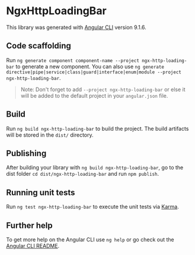 # NgxHttpLoadingBar

This library was generated with [Angular CLI](https://github.com/angular/angular-cli) version 9.1.6.

## Code scaffolding

Run `ng generate component component-name --project ngx-http-loading-bar` to generate a new component. You can also use `ng generate directive|pipe|service|class|guard|interface|enum|module --project ngx-http-loading-bar`.
> Note: Don't forget to add `--project ngx-http-loading-bar` or else it will be added to the default project in your `angular.json` file. 

## Build

Run `ng build ngx-http-loading-bar` to build the project. The build artifacts will be stored in the `dist/` directory.

## Publishing

After building your library with `ng build ngx-http-loading-bar`, go to the dist folder `cd dist/ngx-http-loading-bar` and run `npm publish`.

## Running unit tests

Run `ng test ngx-http-loading-bar` to execute the unit tests via [Karma](https://karma-runner.github.io).

## Further help

To get more help on the Angular CLI use `ng help` or go check out the [Angular CLI README](https://github.com/angular/angular-cli/blob/master/README.md).
